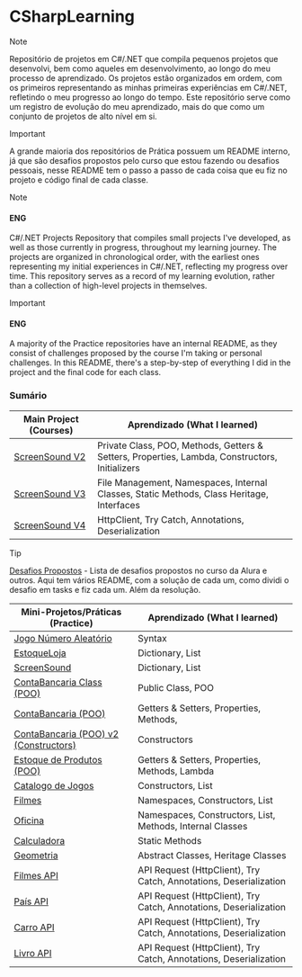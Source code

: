 # CSharpLearning
> [!NOTE]
> Repositório de projetos em C#/.NET que compila pequenos projetos que desenvolvi, bem como aqueles em desenvolvimento, ao longo do meu processo de aprendizado. Os projetos estão organizados em ordem, com os primeiros representando as minhas primeiras experiências em C#/.NET, refletindo o meu progresso ao longo do tempo. Este repositório serve como um registro de evolução do meu aprendizado, mais do que como um conjunto de projetos de alto nível em si.

> [!IMPORTANT]
> A grande maioria dos repositórios de Prática possuem um README interno, já que são desafios propostos pelo curso que estou fazendo ou desafios pessoais, nesse README tem o passo a passo de cada coisa que eu fiz no projeto e código final de cada classe. 

> [!NOTE]
> #### ENG
> C#/.NET Projects Repository that compiles small projects I've developed, as well as those currently in progress, throughout my learning journey. The projects are organized in chronological order, with the earliest ones representing my initial experiences in C#/.NET, reflecting my progress over time. This repository serves as a record of my learning evolution, rather than a collection of high-level projects in themselves.

> [!IMPORTANT]
> #### ENG
> A majority of the Practice repositories have an internal README, as they consist of challenges proposed by the course I'm taking or personal challenges. In this README, there's a step-by-step of everything I did in the project and the final code for each class.

### Sumário

| Main Project (Courses)                                  | Aprendizado (What I learned)                                           |
|--------------------------------------------|-------------------------------------------------------|
| [ScreenSound V2](ScreenSound%20V2%20(Orientado%20a%20Objetos)) |     Private Class, POO, Methods, Getters & Setters, Properties, Lambda, Constructors, Initializers       |
| [ScreenSound V3](ScreenSound03) |       File Management, Namespaces, Internal Classes, Static Methods, Class Heritage, Interfaces   |
| [ScreenSound V4](ScreenSound04) |       HttpClient, Try Catch, Annotations, Deserialization   |


> [!TIP]
> [Desafios Propostos](DesafiosPropostos) - Lista de desafios propostos no curso da Alura e outros. Aqui tem vários README, com a solução de cada um, como dividi o desafio em tasks e fiz cada um. Além da resolução.


| Mini-Projetos/Práticas    (Practice)                               | Aprendizado (What I learned)                                           |
|--------------------------------------------|-------------------------------------------------------|
| [Jogo Número Aleatório](/Introdução%20a%20C#/JogoNumeroAleatorio/) |       Syntax                                                |
| [EstoqueLoja](/Introdução%20a%20C#/EstoqueLoja/)                   | Dictionary, List |
| [ScreenSound](ScreenSound)                   |    Dictionary, List                                                   |
| [ContaBancaria Class (POO)](/Introdução%20a%20Orientação%20a%20Objetos/ContaBancariaClass) |   Public Class, POO                                                 |
| [ContaBancaria (POO)](/Introdução%20a%20Orientação%20a%20Objetos/Conta%20Bancária%20POO) |   Getters & Setters, Properties, Methods,                                         |
| [ContaBancaria (POO) v2 (Constructors)](/Introdução%20a%20Orientação%20a%20Objetos/ContaBancaria%20Constructor/Conta%20Bancária%20POO) |   Constructors                                       |
| [Estoque de Produtos (POO)](/Introdução%20a%20Orientação%20a%20Objetos/EstoqueDeProdutos) |   Getters & Setters, Properties, Methods, Lambda                                        |
| [Catalogo de Jogos](/Introdução%20a%20Orientação%20a%20Objetos/CatalogoJogos/) |   Constructors, List                                    |
| [Filmes](/Namespaces,%20Heritage,%20Interfaces/Filmes) |           Namespaces, Constructors, List                          |
| [Oficina](/Namespaces,%20Heritage,%20Interfaces/Oficina) |           Namespaces, Constructors, List, Methods, Internal Classes                        |
| [Calculadora](/Namespaces,%20Heritage,%20Interfaces/Calculadora) |          Static Methods                       |
| [Geometria](/Namespaces,%20Heritage,%20Interfaces/Geometria/) |          Abstract Classes, Heritage Classes                       |
| [Filmes API](/API%20&%20Derivados/FilmeAPI/) |          API Request (HttpClient), Try Catch, Annotations, Deserialization                       |
| [País API](/API%20&%20Derivados/PaisAPI/) |          API Request (HttpClient), Try Catch, Annotations, Deserialization                       |
| [Carro API](/API%20&%20Derivados/APICarro//) |          API Request (HttpClient), Try Catch, Annotations, Deserialization                       |
| [Livro API](/API%20&%20Derivados/API%20Livro/) |          API Request (HttpClient), Try Catch, Annotations, Deserialization                       |
